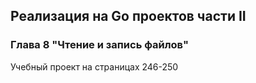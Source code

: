 ## Реализация на Go проектов части II
### Глава 8 "Чтение и запись файлов"
Учебный проект на страницах 246-250
